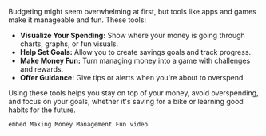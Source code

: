 Budgeting might seem overwhelming at first, but tools like apps and games make it manageable and fun. These tools:

- **Visualize Your Spending:** Show where your money is going through charts, graphs, or fun visuals.
- **Help Set Goals:** Allow you to create savings goals and track progress.
- **Make Money Fun:** Turn managing money into a game with challenges and rewards.
- **Offer Guidance:** Give tips or alerts when you're about to overspend.

Using these tools helps you stay on top of your money, avoid overspending, and focus on your goals, whether it's saving for a bike or learning good habits for the future.

`embed Making Money Management Fun video`